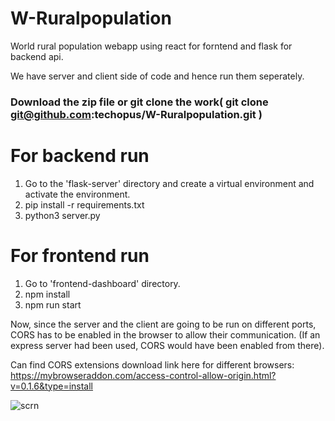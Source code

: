 # W-Ruralpopulation

World rural population webapp using react for forntend and flask for backend api.

We have server and client side of code and hence run them seperately.

### Download the zip file or git clone the work( git clone git@github.com:techopus/W-Ruralpopulation.git )

# For backend run

1. Go to the 'flask-server' directory and create a virtual environment and activate the environment.
2. pip install -r requirements.txt
3. python3 server.py

# For frontend run

1. Go to 'frontend-dashboard' directory.
2. npm install
3. npm run start

Now, since the server and the client are going to be run on different ports, CORS has to be enabled in the browser to allow their communication. (If an express server had been used, CORS would have been enabled from there).

Can find CORS extensions download link here for different browsers: https://mybrowseraddon.com/access-control-allow-origin.html?v=0.1.6&type=install

![scrn](https://user-images.githubusercontent.com/92953798/172371688-e03ca281-3875-488a-aced-4e30a1f3a53e.png)
